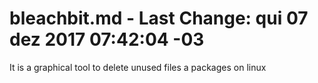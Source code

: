 # bleachbit.md - Last Change: qui 07 dez 2017 07:42:04 -03
It is a graphical tool to delete unused files a packages on linux
